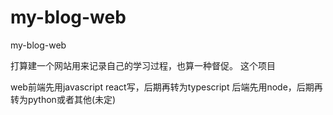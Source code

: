 # my-blog-web
my-blog-web

打算建一个网站用来记录自己的学习过程，也算一种督促。
这个项目

web前端先用javascript react写，后期再转为typescript
后端先用node，后期再转为python或者其他(未定)
